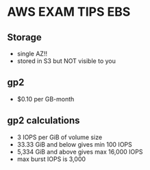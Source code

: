 # AWS EXAM TIPS EBS

## Storage

- single AZ!!
- stored in S3 but NOT visible to you

## gp2

- $0.10 per GB-month

## gp2 calculations

- 3 IOPS per GiB of volume size
- 33.33 GiB and below gives min 100 IOPS
- 5,334 GiB and above gives max 16,000 IOPS
- max burst IOPS is 3,000
